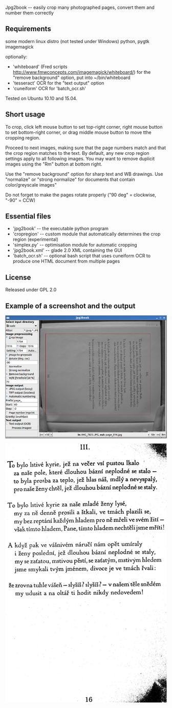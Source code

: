 Jpg2book -- easily crop many photographed pages, convert them and number them correctly

## Requirements
some modern linux distro (not tested under Windows)
python, pygtk
imagemagick

optionally:
 * 'whiteboard' (Fred scripts http://www.fmwconcepts.com/imagemagick/whiteboard/) for the "remove background" option, put into ~/bin/whiteboard
 * 'tesseract' OCR for the "text output" option
 * 'cuneiform' OCR for 'batch_ocr.sh'

Tested on Ubuntu 10.10 and 15.04.

## Short usage
To crop, click left mouse button to set top-right corner, right mouse button to set bottom-right corner, or drag middle mouse button to move tthe cropping region.

Proceed to next images, making sure that the page numbers match and that the crop region matches to the text. By default, any new crop region settings apply to all following images. You may want to remove duplicit images using the "Rm" button at bottom right.

Use the "remove background" option for sharp text and WB drawings. Use "normalize" or "strong normalize" for documents that contain color/greyscale images"

Do not forget to make the pages rotate properly ("90 deg" = clockwise, "-90" = CCW)

## Essential files 
 * 'jpg2book' -- the executable python program
 * 'cropregion' -- custom module that automatically determines the crop region (experimental)
 * 'simplex.py' -- optimisation module for automatic cropping
 * 'jpg2book.xml' -- glade 2.0 XML containing the GUI
 * 'batch_ocr.sh' -- optional bash script that uses cuneiform OCR to produce one HTML document from multiple pages 

## License
Released under GPL 2.0

## Example of a screenshot and the output

![Screenshot of operation](./jpg2book.png)

![Output of one page](./output.jpg)

